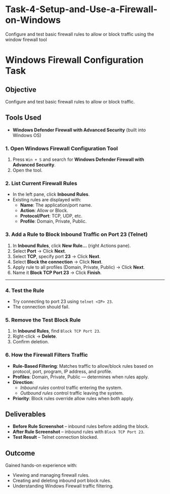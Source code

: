 # Task-4-Setup-and-Use-a-Firewall-on-Windows
Configure and test basic firewall rules to allow or block traffic using the window firewall tool 

# Windows Firewall Configuration Task
## Objective
Configure and test basic firewall rules to allow or block traffic.

## Tools Used
- **Windows Defender Firewall with Advanced Security** (built into Windows OS)

### 1. Open Windows Firewall Configuration Tool
1. Press `Win + S` and search for **Windows Defender Firewall with Advanced Security**.
2. Open the tool.

### 2. List Current Firewall Rules
- In the left pane, click **Inbound Rules**.
- Existing rules are displayed with:
  - **Name**: The application/port name.
  - **Action**: Allow or Block.
  - **Protocol/Port**: TCP, UDP, etc.
  - **Profile**: Domain, Private, Public.

### 3. Add a Rule to Block Inbound Traffic on Port 23 (Telnet)
1. In **Inbound Rules**, click **New Rule…** (right Actions pane).
2. Select **Port** → Click **Next**.
3. Select **TCP**, specify port **23** → Click **Next**.
4. Select **Block the connection** → Click **Next**.
5. Apply rule to all profiles (Domain, Private, Public) → Click **Next**.
6. Name it **Block TCP Port 23** → Click **Finish**.

---

### 4. Test the Rule
- Try connecting to port 23 using `telnet <IP> 23`.
- The connection should fail.

### 5. Remove the Test Block Rule
1. In **Inbound Rules**, find `Block TCP Port 23`.
2. Right-click → **Delete**.
3. Confirm deletion.

### 6. How the Firewall Filters Traffic
- **Rule-Based Filtering**: Matches traffic to allow/block rules based on protocol, port, program, IP address, and profile.
- **Profiles**: Domain, Private, Public — determines when rules apply.
- **Direction**:  
  - *Inbound rules* control traffic entering the system.  
  - *Outbound rules* control traffic leaving the system.
- **Priority**: Block rules override allow rules when both apply.

## Deliverables
- **Before Rule Screenshot** – inbound rules before adding the block.
- **After Rule Screenshot** – inbound rules with `Block TCP Port 23`.
- **Test Result** – Telnet connection blocked.

## Outcome
Gained hands-on experience with:
- Viewing and managing firewall rules.
- Creating and deleting inbound port block rules.
- Understanding Windows Firewall traffic filtering.
